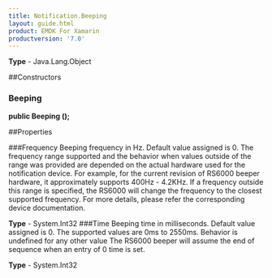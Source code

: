 ```yaml
---
title: Notification.Beeping
layout: guide.html 
product: EMDK For Xamarin 
productversion: '7.0' 
---
```


    

**Type** - Java.Lang.Object

##Constructors
### Beeping 
**public Beeping ();**

##Properties

###Frequency
Beeping frequency in Hz. Default value assigned is 0. The frequency range supported and the behavior when values outside of the range was provided are depended on the actual hardware used for the notification device. 
For example, for the current revision of RS6000 beeper hardware, it approximately supports 400Hz - 4.2KHz. If a frequency outside this range is specified, the RS6000 will change the frequency to the closest supported frequency. For more details, please refer the corresponding device documentation.

**Type** - System.Int32
###Time
Beeping time in milliseconds. Default value assigned is 0. The supported values are 0ms to 2550ms. Behavior is undefined for any other value The RS6000 beeper will assume the end of sequence when an entry of 0 time is set.

**Type** - System.Int32


